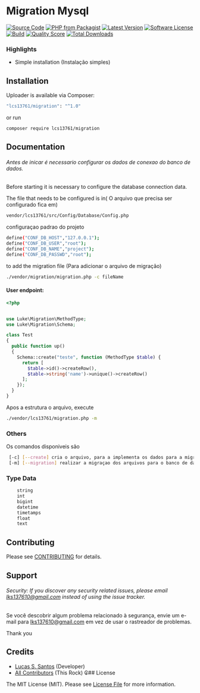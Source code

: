 # Migration Mysql

[![Source Code](http://img.shields.io/badge/source-lcs13761/migration-blue.svg?style=flat-square)](https://github.com/lcs13761/migration)
[![PHP from Packagist](https://img.shields.io/packagist/php-v/lcs13761/migration.svg?style=flat-square)](https://packagist.org/packages/lcs13761/migration)
[![Latest Version](https://img.shields.io/github/release/lcs13761/migration.svg?style=flat-square)](https://github.com/lcs13761/migration/releases)
[![Software License](https://img.shields.io/badge/license-MIT-brightgreen.svg?style=flat-square)](LICENSE)
[![Build](https://img.shields.io/scrutinizer/build/g/lcs13761/migration.svg?style=flat-square)](https://scrutinizer-ci.com/g/lcs13761/migration)
[![Quality Score](https://img.shields.io/scrutinizer/g/lcs13761/migration.svg?style=flat-square)](https://scrutinizer-ci.com/g/lcs13761/migration)
[![Total Downloads](https://img.shields.io/packagist/dt/lcs13761/migration.svg?style=flat-square)](https://packagist.org/packages/lcs13761/migration)

### Highlights

- Simple installation (Instalação simples)

## Installation

Uploader is available via Composer:

```bash
"lcs13761/migration": "^1.0"
```

or run

```bash
composer require lcs13761/migration
```

## Documentation

###### Antes de inicar é necessario configurar os dados de conexao do banco de dados.

Before starting it is necessary to configure the database connection data.

The file that needs to be configured is in( O arquivo que precisa ser configurado fica em)
```bash
vendor/lcs13761/src/Config/Database/Config.php 
```
configuraçao padrao do projeto
```bash
define("CONF_DB_HOST","127.0.0.1");
define("CONF_DB_USER","root");
define("CONF_DB_NAME","project");
define("CONF_DB_PASSWD","root");
```

to add the migration file (Para adicionar o arquivo de migração)
```bash
./vendor/migration/migration.php -c fileName
```
#### User endpoint:

```php
<?php


use Luke\Migration\MethodType;
use Luke\Migration\Schema;

class Test
{
  public function up()
  {
    Schema::create("teste", function (MethodType $table) {
      return [
        $table->id()->createRow(),
        $table->string('name')->unique()->createRow()
      ];
    });
  }
}
```

Apos a estrutura o arquivo, execute

```bash
./vendor/lcs13761/migration.php -m 
```
### Others

Os comandos disponiveis são
```bash
 [-c] [--create] cria o arquivo, para a implementa os dados para a migração. 
 [-m] [--migration] realizar a migraçao dos arquivos para o banco de dados. 
```


### Type Data

```bash
    string
    int
    bigint
    datetime
    timetamps
    float
    text
```

## Contributing

Please see [CONTRIBUTING](https://github.com/lcs13761/migration/blob/master/CONTRIBUTING.md) for details.

## Support

###### Security: If you discover any security related issues, please email lks137610@gmail.com instead of using the issue tracker.

Se você descobrir algum problema relacionado à segurança, envie um e-mail para lks137610@gmail.com em vez de usar o rastreador de problemas.

Thank you

## Credits

- [Lucas S. Santos](https://github.com/lcs13761) (Developer)
- [All Contributors](https://github.com/lcs13761/migration/contributors) (This Rock)
₢## License

The MIT License (MIT). Please see [License File](https://github.com/lcs13761/migration/blob/master/LICENSE) for more information.